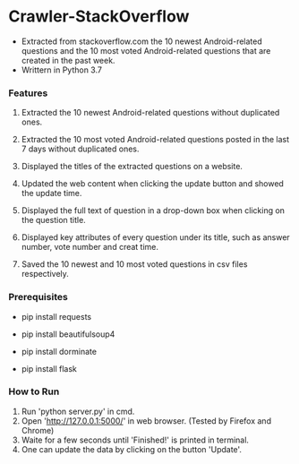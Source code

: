 # Crawler-StackOverflow
- Extracted from stackoverflow.com the 10 newest Android-related questions and the 10 most voted Android-related questions that are created in the past week.
- Writtern in Python 3.7

### Features
1. Extracted the 10 newest Android-related questions without duplicated ones.

2. Extracted the 10 most voted Android-related questions posted in the last 7 days without duplicated ones.

3. Displayed the titles of the extracted questions on a website.

4. Updated the web content when clicking the update button and showed the update time.<new>
  
4. Displayed the full text of question in a drop-down box when clicking on the question title.

5. Displayed key attributes of every question under its title, such as answer number, vote number and creat time.<new>
  
6. Saved the 10 newest and 10 most voted questions in csv files respectively.<new>

### Prerequisites
- pip install requests

- pip install beautifulsoup4

- pip install dorminate

- pip install flask

### How to Run
1. Run 'python server.py' in cmd.
2. Open 'http://127.0.0.1:5000/' in web browser. (Tested by Firefox and Chrome)
3. Waite for a few seconds until 'Finished!' is printed in terminal.
4. One can update the data by clicking on the button 'Update'.
